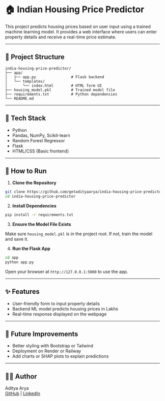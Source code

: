 # 🏠 Indian Housing Price Predictor

This project predicts housing prices based on user input using a trained machine learning model. It provides a web interface where users can enter property details and receive a real-time price estimate.

---

## 📁 Project Structure

```
india-housing-price-predictor/
├── app/
│   ├── app.py                # Flask backend
│   └── templates/
│       └── index.html        # HTML form UI
├── housing_model.pkl         # Trained model file
├── requirements.txt          # Python dependencies
└── README.md
```

---

## 🔧 Tech Stack

- Python
- Pandas, NumPy, Scikit-learn
- Random Forest Regressor
- Flask
- HTML/CSS (Basic frontend)

---

## 🚀 How to Run

1. **Clone the Repository**

```bash
git clone https://github.com/getadityaarya/india-housing-price-predictor
cd india-housing-price-predictor
```

2. **Install Dependencies**

```bash
pip install -r requirements.txt
```

3. **Ensure the Model File Exists**

Make sure `housing_model.pkl` is in the project root. If not, train the model and save it.

4. **Run the Flask App**

```bash
cd app
python app.py
```

Open your browser at `http://127.0.0.1:5000` to use the app.

---

## ✨ Features

- User-friendly form to input property details
- Backend ML model predicts housing prices in Lakhs
- Real-time response displayed on the webpage

---

## 📌 Future Improvements

- Better styling with Bootstrap or Tailwind
- Deployment on Render or Railway
- Add charts or SHAP plots to explain predictions

---

## 👨‍💻 Author

Aditya Arya  
[GitHub](https://github.com/getadityaarya) | [LinkedIn](https://www.linkedin.com/in/aditya-arya-1b710b1a6/)
